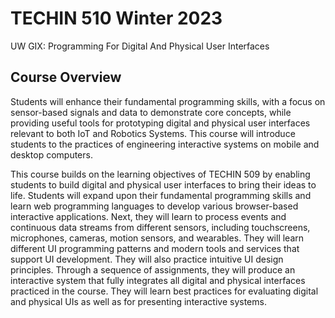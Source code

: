 # TECHIN 510 Winter 2023
UW GIX: Programming For Digital And Physical User Interfaces

## Course Overview
Students will enhance their fundamental programming skills, with a focus on sensor-based signals and data to demonstrate core concepts, while providing useful tools for prototyping digital and physical user interfaces relevant to both IoT and Robotics Systems. This course will introduce students to the practices of engineering interactive systems on mobile and desktop computers.

This course builds on the learning objectives of TECHIN 509 by enabling students to build digital and physical user interfaces to bring their ideas to life. Students will expand upon their fundamental programming skills and learn web programming languages to develop various browser-based interactive applications. Next, they will learn to process events and continuous data streams from different sensors, including touchscreens, microphones, cameras, motion sensors, and wearables. They will learn different UI programming patterns and modern tools and services that support UI development. They will also practice intuitive UI design principles. Through a sequence of assignments, they will produce an interactive system that fully integrates all digital and physical interfaces practiced in the course. They will learn best practices for evaluating digital and physical UIs as well as for presenting interactive systems.
